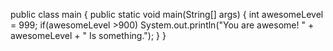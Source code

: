 public class main {
    public static void main(String[] args) {
        int awesomeLevel = 999;
        if(awesomeLevel >900)
            System.out.println("You are awesome! " + awesomeLevel + " Is something.");
    }
}

